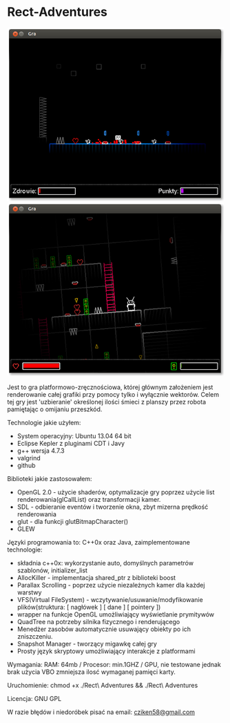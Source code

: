 Rect-Adventures
===============
![Gameplay](screenshot.png)
![Gameplay](screenshot4.png)

Jest to gra platformowo-zręcznościowa, której głównym założeniem jest renderowanie całej grafiki przy pomocy tylko i wyłącznie wektorów. Celem tej gry jest 'uzbieranie' określonej ilości śmieci z planszy przez robota pamiętając o omijaniu przeszkód.

Technologie jakie użyłem:
- System operacyjny: Ubuntu 13.04 64 bit
- Eclipse Kepler z pluginami CDT i Javy
- g++ wersja 4.7.3
- valgrind 
- github

Biblioteki jakie zastosowałem:
- OpenGL 2.0 - użycie shaderów, optymalizacje gry poprzez użycie list renderowania(glCallList) oraz transformacji kamer.
- SDL - odbieranie eventów i tworzenie okna, zbyt mizerna prędkość renderowania
- glut - dla funkcji glutBitmapCharacter()
- GLEW

Języki programowania to: C++0x oraz Java, zaimplementowane technologie:
- składnia c++0x: wykorzystanie auto, domyślnych parametrów szablonów, initializer_list
- AllocKiller - implementacja shared_ptr z biblioteki boost
- Parallax Scrolling - poprzez użycie niezależnych kamer dla każdej warstwy
- VFS(Virtual FileSystem) - wczytywanie/usuwanie/modyfikowanie plików(struktura: [ nagłówek ] [ dane ]  [ pointery ])
- wrapper na funkcje OpenGL umożliwiający wyświetlanie prymitywów
- QuadTree na potrzeby silnika fizycznego i renderującego
- Menedżer zasobów automatycznie usuwający obiekty po ich zniszczeniu.
- Snapshot Manager - tworzący migawkę całej gry
- Prosty język skryptowy umożliwiający interakcje z platformami

Wymagania:
RAM: 64mb / Procesor: min.1GHZ / GPU, nie testowane jednak brak użycia VBO zmniejsza ilosć wymaganej pamięci karty.

Uruchomienie:
chmod +x ./Rect\ Adventures && ./Rect\ Adventures

Licencja: GNU GPL

W razie błędów i niedoróbek pisać na email: cziken58@gmail.com

